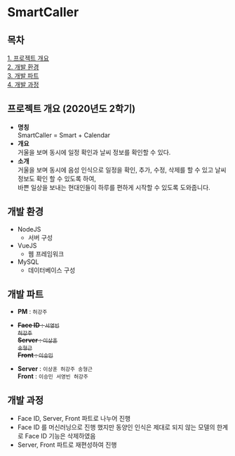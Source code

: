 # SmartCaller

## 목차
[1. 프로젝트 개요](#프로젝트-개요)<br>
[2. 개발 환경](#개발-환경)<br>
[3. 개발 파트](#개발-파트)<br>
[4. 개발 과정](#개발-과정)<br>

## 프로젝트 개요 (2020년도 2학기)</a>
- **명칭**<br>
  SmartCaller = Smart + Calendar
- **개요**<br>
  거울을 보며 동시에 일정 확인과 날씨 정보를 확인할 수 있다.
- **소개**<br>
  거울을 보며 동시에 음성 인식으로 일정을 확인, 추가, 수정, 삭제를 할 수 있고 날씨 정보도 확인 할 수 있도록 하여, <br>
  바쁜 일상을 보내는 현대인들이 하루를 편하게 시작할 수 있도록 도와줍니다. 
## 개발 환경
- NodeJS
  - 서버 구성
- VueJS
  - 웹 프레임워크
- MySQL
  - 데이터베이스 구성

## 개발 파트
- **PM** : <code>허강주</code>
- <del>**Face ID** : <code>서영빈 허강주</code></del><br>
  <del>**Server** : <code>이상훈 송형근</code></del><br>
  <del>**Front** : <code>이승민</code></del><br>

- **Server** : <code>이상훈 허강주 송형근</code><br>
  **Front** : <code>이승민 서영빈 허강주</code>

## 개발 과정
- Face ID, Server, Front 파트로 나누어 진행
- Face ID 를 머신러닝으로 진행 했지만 동양인 인식은 제대로 되지 않는 모델의 한계로 Face ID 기능은 삭제하였음
- Server, Front 파트로 재편성하여 진행

